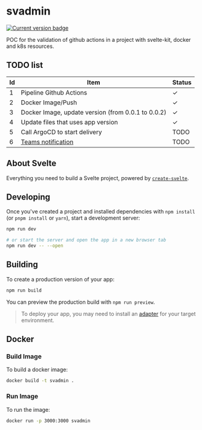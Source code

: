 # svadmin

<p align="left">
  <a href="https://svadmin.io">
    <img alt="Current version badge" src="https://shields.io/badge/production-0.0.23-green">
  </a>
</p>

POC for the validation of github actions in a project with svelte-kit, docker and k8s resources.

## TODO list

| Id | Item  | Status  |
|---|---|---|
| 1 | Pipeline Github Actions  | ✓ |
| 2 | Docker Image/Push  | ✓ |
| 3 | Docker Image, update version (from 0.0.1 to 0.0.2) | ✓ |
| 4 | Update files that uses app version | ✓ |
| 5 | Call ArgoCD to start delivery |  TODO |
| 6 | [Teams notification](https://github.com/marketplace/actions/notify-microsoft-teams)  |  TODO |

## About Svelte

Everything you need to build a Svelte project, powered by [`create-svelte`](https://github.com/sveltejs/kit/tree/main/packages/create-svelte).

## Developing

Once you've created a project and installed dependencies with `npm install` (or `pnpm install` or `yarn`), start a development server:

```bash
npm run dev

# or start the server and open the app in a new browser tab
npm run dev -- --open
```

## Building

To create a production version of your app:

```bash
npm run build
```

You can preview the production build with `npm run preview`.

> To deploy your app, you may need to install an [adapter](https://kit.svelte.dev/docs/adapters) for your target environment.


## Docker

### Build Image

To build a docker image:

```bash
docker build -t svadmin .
```

### Run Image

To run the image:

```bash
docker run -p 3000:3000 svadmin
```


  
